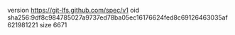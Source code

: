 version https://git-lfs.github.com/spec/v1
oid sha256:9df8c984785027a9737ed78ba05ec16176624fed8c69126463035af621981221
size 6671
